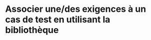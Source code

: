 # Associer une/des exigences à un cas de test en utilisant la bibliothèque
<!--stackedit_data:
eyJoaXN0b3J5IjpbLTQ2NTc0NTgzNl19
-->
